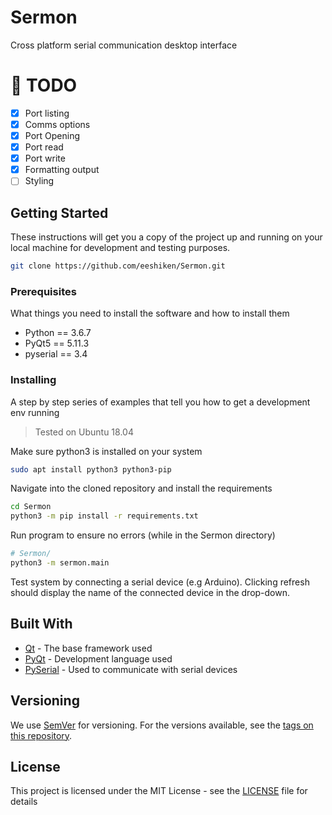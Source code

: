 # Sermon

Cross platform serial communication desktop interface

# :construction: TODO
- [x] Port listing
- [x] Comms options
- [x] Port Opening
- [x] Port read
- [x] Port write
- [x] Formatting output
- [ ] Styling

## Getting Started

These instructions will get you a copy of the project up and running on your local machine for development and testing purposes.

```bash
git clone https://github.com/eeshiken/Sermon.git
```

### Prerequisites

What things you need to install the software and how to install them

- Python == 3.6.7
- PyQt5 == 5.11.3
- pyserial == 3.4

### Installing

A step by step series of examples that tell you how to get a development env running

> Tested on Ubuntu 18.04

Make sure python3 is installed on your system

```bash
sudo apt install python3 python3-pip
```

Navigate into the cloned repository and install the requirements

```bash
cd Sermon
python3 -m pip install -r requirements.txt
```

Run program to ensure no errors (while in the Sermon directory)

```bash
# Sermon/
python3 -m sermon.main
```

Test system by connecting a serial device (e.g Arduino). Clicking refresh should display the name of the connected device in the drop-down.

## Built With

* [Qt](http://doc.qt.io/) - The base framework used
* [PyQt](https://www.riverbankcomputing.com/software/pyqt/intro) - Development language used
* [PySerial](https://pythonhosted.org/pyserial/index.html) - Used to communicate with serial devices

## Versioning

We use [SemVer](http://semver.org/) for versioning. For the versions available, see the [tags on this repository](https://github.com/eeshiken/Sermon/tags). 

## License

This project is licensed under the MIT License - see the [LICENSE](LICENSE) file for details
